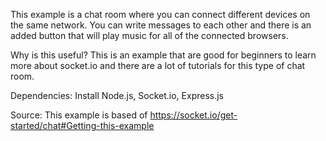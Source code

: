 This example is a chat room where you can connect different devices on the same network. You can write messages to each other and there is an added button that will play music for all of the connected browsers.

Why is this useful? This is an example that are good for beginners to learn more about socket.io and there are a lot of tutorials for this type of chat room.

Dependencies: Install Node.js, Socket.io, Express.js

Source: This example is based of https://socket.io/get-started/chat#Getting-this-example
